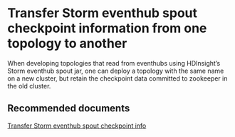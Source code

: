 <properties
    pageTitle="Transfer Storm eventhub spout checkpoint info"
    description="Transfer Storm eventhub spout checkpoint info"
    service="microsoft.hdinsight"
    resource="clusters"
    authors="bharathsreenivas"
    ms.author="bharathb"
    displayOrder="36"
    selfHelpType="resource"
    supportTopicIds=""
    resourceTags=""
    productPesIds=""
    cloudEnvironments="MoonCake"
	articleId="hdinsight-stormeventhubspoutcheckpoint-mooncake"
/>

# Transfer Storm eventhub spout checkpoint information from one topology to another

When developing topologies that read from eventhubs using HDInsight’s Storm eventhub spout jar, one can deploy a topology with the same name on a new cluster, but retain the checkpoint data committed to zookeeper in the old cluster. 

## **Recommended documents**

[Transfer Storm eventhub spout checkpoint info](https://hdinsight.github.io/storm/import-export-eventhub-spout-checkpoint-data.html)
